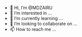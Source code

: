 - 👋 Hi, I’m @MDZAIRU
- 👀 I’m interested in ...
- 🌱 I’m currently learning ...
- 💞️ I’m looking to collaborate on ...
- 📫 How to reach me ...

<!---
MDZAIRU/MDZAIRU is a ✨ special ✨ repository because its `README.md` (this file) appears on your GitHub profile.
You can click the Preview link to take a look at your changes.
--->
